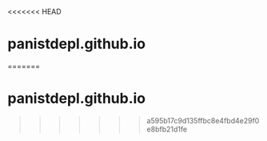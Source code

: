 <<<<<<< HEAD
# panistdepl.github.io
=======
# panistdepl.github.io
>>>>>>> a595b17c9d135ffbc8e4fbd4e29f0e8bfb21d1fe
